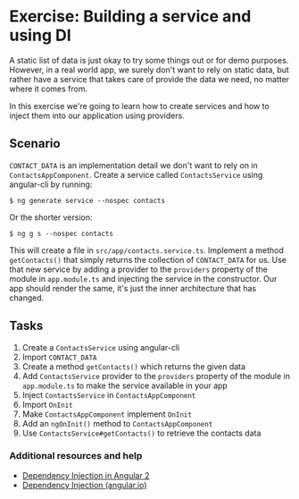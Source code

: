 # Exercise: Building a service and using DI

A static list of data is just okay to try some things out or for demo purposes. However, in a real world app, we surely don't want to rely on static data, but rather have a service that takes care of provide the data we need, no matter where it comes from.

In this exercise we're going to learn how to create services and how to inject them into our application using providers.

## Scenario

`CONTACT_DATA` is an implementation detail we don't want to rely on in `ContactsAppComponent`. Create a service called `ContactsService` using angular-cli by running:

```
$ ng generate service --nospec contacts
```
Or the shorter version:
```
$ ng g s --nospec contacts
```

This will create a file in `src/app/contacts.service.ts`. Implement a method `getContacts()` that simply returns the collection of `CONTACT_DATA` for us. Use that new service by adding a provider to the `providers` property of the module in `app.module.ts` and injecting the service in the constructor.
Our app should render the same, it's just the inner architecture that has changed.


## Tasks

1. Create a `ContactsService` using angular-cli
2. Import `CONTACT_DATA`
3. Create a method `getContacts()` which returns the given data
4. Add `ContactsService` provider to the `providers` property of the module in `app.module.ts` to make the service available in your app
5. Inject `ContactsService` in `ContactsAppComponent`
6. Import `OnInit`
7. Make `ContactsAppComponent` implement `OnInit`
8. Add an `ngOnInit()` method to `ContactsAppComponent`
9. Use `ContactsService#getContacts()` to retrieve the contacts data

### Additional resources and help

- [Dependency Injection in Angular 2](http://blog.thoughtram.io/angular/2015/05/18/dependency-injection-in-angular-2.html)
- [Dependency Injection (angular.io)](https://angular.io/docs/ts/latest/guide/dependency-injection.html)
